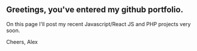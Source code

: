 
## Greetings, you've entered my github portfolio.

On this page I'll post my recent Javascript/React JS and PHP projects very soon.

Cheers, Alex
